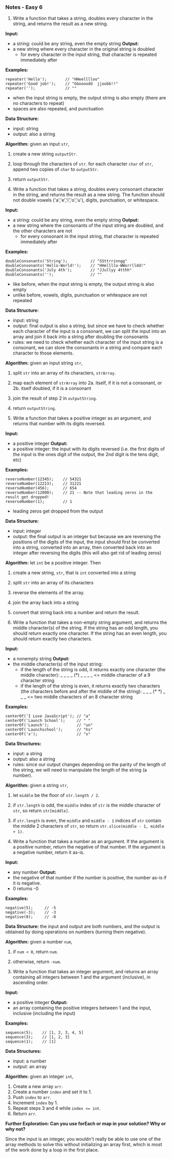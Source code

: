 ### Notes - Easy 6 ###

1. Write a function that takes a string, doubles every character in the string, and returns the result as a new string.

**Input:**
  - a string: could be any string, even the empty string
**Output:**
  - a new string where every character in the original string is doubled
    - for every character in the input string, that character is repeated immediately after

**Examples:**

```
repeater('Hello');        // "HHeelllloo"
repeater('Good job!');    // "GGoooodd  jjoobb!!"
repeater('');             // ""
```

- when the input string is empty, the output string is also empty (there are no characters to repeat)
- spaces are also repeated, and punctuation

**Data Structure:**
  - input: string
  - output: also a string

**Algorithm:** given an input `str`,

1. create a new string `outputStr`.
2. loop through the characters of `str`. for each character `char` of `str`, append two copies of `char` to `outputStr`.
3. return `outputStr`.

2. Write a function that takes a string, doubles every consonant character in the string, and returns the result as a new string. The function should not double vowels ('a','e','i','o','u'), digits, punctuation, or whitespace.

**Input:**
  - a string: could be any string, even the empty string
**Output:**
  - a new string where the consonants of the input string are doubled, and the other characters are not
    - for every consonant in the input string, that character is repeated immediately after

**Examples:**

```
doubleConsonants('String');          // "SSttrrinngg"
doubleConsonants('Hello-World!');    // "HHellllo-WWorrlldd!"
doubleConsonants('July 4th');        // "JJullyy 4tthh"
doubleConsonants('');                // ""
```

- like before, when the input string is empty, the output string is also empty
- unlike before, vowels, digits, punctuation or whitespace are not repeated

**Data Structure:**
  - input: string
  - output: final output is also a string, but since we have to check whether each character of the input is a consonant, we can split the input into an array and join it back into a string after doubling the consonants
  - rules: we need to check whether each character of the input string is a consonant, we can store the consonants in a string and compare each character to those elements.

**Algorithm:** given an input string `str`,

1. split `str` into an array of its characters, `strArray`.
2. map each element of `strArray` into 
  2a. itself, if it is not a consonant, or
  2b. itself doubled, if it is a consonant
3. join the result of step 2 in `outputString`.
4. return `outputString`.

3. Write a function that takes a positive integer as an argument, and returns that number with its digits reversed.

**Input:**
  - a positive integer
**Output:**
  - a positive integer: the input with its digits reversed (i.e. the first digits of the input is the ones digit of the output, the 2nd digit is the tens digit, etc)

**Examples:**

```
reverseNumber(12345);    // 54321
reverseNumber(12213);    // 31221
reverseNumber(456);      // 654
reverseNumber(12000);    // 21 -- Note that leading zeros in the result get dropped!
reverseNumber(1);        // 1
```

- leading zeros get dropped from the output

**Data Structure:**
  - input: integer
  - output: the final output is an integer but because we are reversing the positions of the digits of the input, the input should first be converted into a string, converted into an array, then converted back into an integer after reversing the digits (this will also get rid of leading zeros)

**Algorithm:** let `int` be a positive integer. Then

1. create a new string, `str`, that is `int` converted into a string
2. split `str` into an array of its characters
3. reverse the elements of the array.
4. join the array back into a string
5. convert that string back into a number and return the result.

4. Write a function that takes a non-empty string argument, and returns the middle character(s) of the string. If the string has an odd length, you should return exactly one character. If the string has an even length, you should return exactly two characters.

**Input:**
  - a nonempty string
**Output:**
  - the middle character(s) of the input string:
    - if the length of the string is odd, it returns exactly one character (the middle character):
      _ _ _ _ (*) _ _ _ _ <= middle character of a 9 character string
    - if the length of the string is even, it returns exactly two characters (the characters before and after the middle of the string):
      _ _ _ (* *) _ _ _ <= two middle characters of an 8 character string

**Examples:**

```
centerOf('I Love JavaScript'); // "a"
centerOf('Launch School');     // " "
centerOf('Launch');            // "un"
centerOf('Launchschool');      // "hs"
centerOf('x');                 // "x"
```

**Data Structures:**
  - input: a string
  - output: also a string
  - rules: since our output changes depending on the parity of the length of the string, we will need to manipulate the length of the string (a number). 

**Algorithm:** given a string `str`,

1. let `middle` be the floor of `str.length / 2`.
2. if `str.length` is odd, the `middle` index of `str` is the middle character of `str`, so return `str[middle]`.
3. if `str.length` is even, the `middle` and `middle - 1` indices of `str` contain the middle 2 characters of `str`, so return `str.slice(middle - 1, middle + 1)`.

5. Write a function that takes a number as an argument. If the argument is a positive number, return the negative of that number. If the argument is a negative number, return it as-is.

**Input:** 
  - any number
**Output:**
  - the negative of that number if the number is positive, the number as-is if it is negative. 
  - 0 returns -0

**Examples:**

```
negative(5);     // -5
negative(-3);    // -3
negative(0);     // -0
```

**Data Structure:** the input and output are both numbers, and the output is obtained by doing operations on numbers (turning them negative).

**Algorithm:** given a number `num`,

1. if `num < 0`, return `num`.
2. otherwise, return `-num`.

6. Write a function that takes an integer argument, and returns an array containing all integers between 1 and the argument (inclusive), in ascending order.

**Input:**
  - a positive integer
**Output:**
  - an array containing the positive integers between 1 and the input, inclusive (including the input)

**Examples:**

```
sequence(5);    // [1, 2, 3, 4, 5]
sequence(3);    // [1, 2, 3]
sequence(1);    // [1]
```

**Data Structures:**
  - input: a number
  - output: an array

**Algorithm:** given an integer `int`,

1. Create a new array `arr`.
2. Create a number `index` and set it to 1.
3. Push `index` to `arr`.
4. Increment `index` by 1.
5. Repeat steps 3 and 4 while `index <= int`.
6. Return `arr`.

**Further Exploration: Can you use forEach or map in your solution? Why or why not?**

Since the input is an integer, you wouldn't really be able to use one of the array methods to solve this without initializing an array first, which is most of the work done by a loop in the first place.